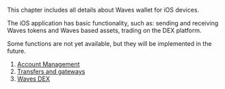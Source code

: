 This chapter includes all details about Waves wallet for iOS devices.

The iOS application has basic functionality, such as: sending and receiving Waves tokens and Waves based assets, trading on the DEX platform.

Some functions are not yet available, but they will be implemented in the future.

1. [Account Management](mobile-apps/iOS/account-management.md)
2. [Transfers and gateways](mobile-apps/iOS/wallet-management.md)
3. [Waves DEX](mobile-apps/iOS/waves-dex.md)
